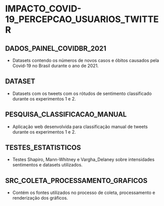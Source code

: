 # IMPACTO_COVID-19_PERCEPCAO_USUARIOS_TWITTER

## DADOS_PAINEL_COVIDBR_2021
- Datasets contendo os números de novos casos e óbitos causados pela Covid-19 no Brasil durante o ano de 2021.

## DATASET
- Datasets com os tweets com os rótudos de sentimento classificado durante os experimentos 1 e 2.

## PESQUISA_CLASSIFICACAO_MANUAL
- Aplicação web desenvolvida para classificação manual de tweets durante os experimentos 1 e 2.

## TESTES_ESTATISTICOS
- Testes Shapiro, Mann-Whitney e Vargha_Delaney sobre intensidades sentimentos e datasets utilizados.

## SRC_COLETA_PROCESSAMENTO_GRAFICOS
- Contém os fontes utilizados no processo de coleta, processamento e renderização dos gráficos.
